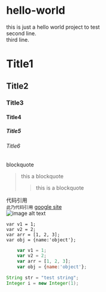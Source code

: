 # hello-world
this is just a hello world project to test  
second line.  
third line.

# Title1
## Title2
### Title3
#### Title4
##### Title5
###### Title6

blockquote
>this a blockquote
>>this is a blockquote

代码引用  
`此乃代码引用`
[google site](https://www.google.com/ "google website")  
![image alt text](https://guides.github.com/activities/hello-world/commit.png "This is commit.png")  

    var v1 = 1;
    var v2 = 2;
    var arr = [1, 2, 3];
    var obj = {name:'object'};
    
    
```javascript
    var v1 = 1;
    var v2 = 2;
    var arr = [1, 2, 3];
    var obj = {name:'object'};
```

```java
String str = "test string";
Integer i = new Integer(1);
```
